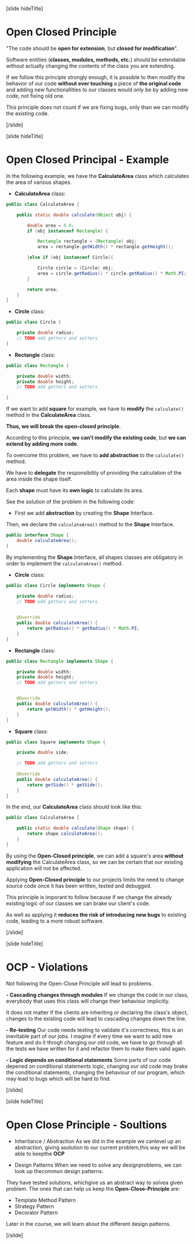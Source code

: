 [slide hideTitle]

# Open Closed Principle

"The code should be **open for extension**, but **closed for modification**".

Software entities (**classes, modules, methods, etc.**) should be extendable without actually changing the contents of the class you are extending. 

If we follow this principle strongly enough, it is possible to then modify the behavior of our code **without ever touching** a piece of **the original code** and adding new functionallities to our classes would only be by adding new code, not fixing old one.

This principle does not count if we are fixing bugs, only than we can modify the existing code.

[/slide]

[slide hideTitle]

# Open Closed Principal - Example

In the following example, we have the **CalculateArea** class which calculates the area of various shapes.

- **CalculateArea** class:
```java
public class CalculateArea {

    public static double calculate(Object obj) {

        double area = 0.0;
        if (obj instanceof Rectangle) {

            Rectangle rectangle = (Rectangle) obj;
            area = rectangle.getWidth() * rectangle.getHeight();

        }else if (obj instanceof Circle){

            Circle circle = (Circle) obj;
            area = circle.getRadius() * circle.getRadius() * Math.PI;
        }

        return area;
    }
}

```

- **Circle** class:

```java
public class Circle {

    private double radius;
    // TODO add getters and setters
}
``` 


- **Rectangle** class:

```java
public class Rectangle {

    private double width;
    private double height;
    // TODO add getters and setters

}
``` 

If we want to add **square** for example, we have to **modify** the `calculate()` method in the **CalculateArea** class.

**Thus, we will break the open-closed principle**.

According to this principle, **we can’t modify the existing code**, but **we can extend by adding more code**.

To overcome this problem, we have to **add abstraction** to the `calculate()` method.

We have to **delegate** the responsibility of providing the calculation of the area inside the shape itself.

Each **shape** must have its **own logic** to calculate its area.

See the solution of the problem in the following code: 

- First we add **abstraction** by creating the **Shape** Interface.

Then, we declare the `calculateArea()` method to the **Shape** Interface.

```java
public interface Shape {
    double calculateArea();
}
```

By implementing the **Shape** Interface, all shapes classes are obligatory in order to implement the `calculateArea()` method.

- **Circle** class:

```java
public class Circle implements Shape {

    private double radius;
    // TODO add getters and setters

    
    @Override
    public double calculateArea() {
        return getRadius() * getRadius() * Math.PI;
    }
}
```

- **Rectangle** class:

```java
public class Rectangle implements Shape {

    private double width;
    private double height;
    // TODO add getters and setters


    @Override
    public double calculateArea() {
        return getWidth() * getHeight();
    }
}
``` 

- **Square** class:

```java
public class Square implements Shape {

    private double side;

    // TODO add getters and setters
   
    @Override
    public double calculateArea() {
        return getSide() * getSide();
    }
}

```

In the end, our **CalculateArea** class should look like this:

```java
public class CalculateArea {

    public static double calculate(Shape shape) {
        return shape.calculateArea();
    }
}
```

By using the **Open-Closed principle**, we can add a square's area **without modifying** the CalculateArea class, so we can be certain that our existing application will not be affected.

Applying **Open-Closed principle** to our projects limits the need to change source code once it has been written, tested and debugged.

This principle is imporant to follow because if we change the already existing logic of our classes we can brake our client's code.

As well as applying it **reduces the risk of introducing new bugs** to existing code, leading to a more robust software.


[/slide]


[slide hideTitle]

# OCP - Violations

Not following the Open-Close Principle will lead to problems.

**- Cascading changes through modules**
  If we change the code in our class, everybody that uses this class will change their behaviour implicitly.
  
 It does not matter if the clients are  inheriting or declaring the class's object, changes to the existing code will lead to cascading changes down the line.

**- Re-testing**
  Our code needs testing to validate it's correctness, this is an inevitable part of our jobs.
  I
  magine if every time we want to add new feature and do it throgh changing our old code, we have to go through all the tests we have written for it and refactor them to make them valid again.

**- Logic depends on conditional statements**
  Some parts of our code depened on conditional statements logic, changing our old code may brake the conditional statements, changing the behaviour of our program, which may lead to bugs which will be hard to find.

[/slide]

[slide hideTitle]

# Open Close Principle - Soultions


- Inheritance / Abstraction
As we did in the example we canlevel up an abstraction, giving asolution to our current problem,this way we will be able to keepthe **OCP**
    
- Design Patterns
When we need to solve any designproblems, we can look up thecommon design patterns.

They have tested solutions, whichgive us an abstract way to solvea given problem.
The ones that can help us keep the **Open-Close-Principle** are:
   - Template Method Pattern
   - Strategy Pattern
   - Decorator Pattern

Later in the course, we will learn about the different design patterns.

[/slide]